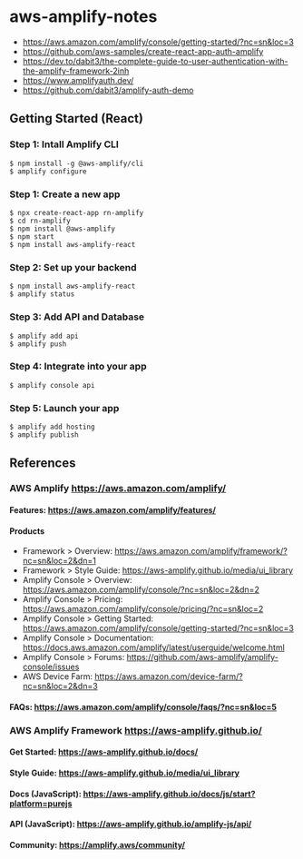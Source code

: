 # aws-amplify-notes
- https://aws.amazon.com/amplify/console/getting-started/?nc=sn&loc=3
- https://github.com/aws-samples/create-react-app-auth-amplify
- https://dev.to/dabit3/the-complete-guide-to-user-authentication-with-the-amplify-framework-2inh
- https://www.amplifyauth.dev/
- https://github.com/dabit3/amplify-auth-demo

## Getting Started (React)
### Step 1: Intall Amplify CLI
```
$ npm install -g @aws-amplify/cli
$ amplify configure
```

### Step 1: Create a new app
```
$ npx create-react-app rn-amplify
$ cd rn-amplify
$ npm install @aws-amplify
$ npm start
$ npm install aws-amplify-react
```

### Step 2: Set up your backend
```
$ npm install aws-amplify-react
$ amplify status
```

### Step 3: Add API and Database
```
$ amplify add api
$ amplify push
```

### Step 4: Integrate into your app
```
$ amplify console api
```

### Step 5: Launch your app
```
$ amplify add hosting
$ amplify publish
```

## References
### AWS Amplify https://aws.amazon.com/amplify/
#### Features: https://aws.amazon.com/amplify/features/
#### Products
-	Framework > Overview: https://aws.amazon.com/amplify/framework/?nc=sn&loc=2&dn=1
- Framework > Style Guide: https://aws-amplify.github.io/media/ui_library
- Amplify Console > Overview: https://aws.amazon.com/amplify/console/?nc=sn&loc=2&dn=2
- Amplify Console > Pricing: https://aws.amazon.com/amplify/console/pricing/?nc=sn&loc=2
- Amplify Console > Getting Started: https://aws.amazon.com/amplify/console/getting-started/?nc=sn&loc=3
- Amplify Console > Documentation: https://docs.aws.amazon.com/amplify/latest/userguide/welcome.html
- Amplify Console > Forums: https://github.com/aws-amplify/amplify-console/issues
- AWS Device Farm: https://aws.amazon.com/device-farm/?nc=sn&loc=2&dn=3
#### FAQs: https://aws.amazon.com/amplify/console/faqs/?nc=sn&loc=5

### AWS Amplify Framework https://aws-amplify.github.io/
#### Get Started: https://aws-amplify.github.io/docs/
#### Style Guide: https://aws-amplify.github.io/media/ui_library
#### Docs (JavaScript): https://aws-amplify.github.io/docs/js/start?platform=purejs
#### API (JavaScript): https://aws-amplify.github.io/amplify-js/api/
#### Community: https://amplify.aws/community/

